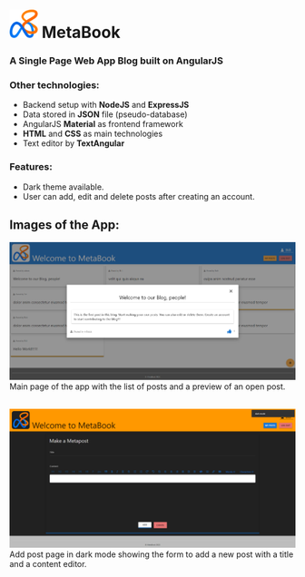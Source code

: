 # <img src="client/src/assets/images/metabook-logo2.png" alt="metabooklogo" style="width:50px;"/> MetaBook 
### A Single Page Web App Blog built on AngularJS
### Other technologies: 
* Backend setup with **NodeJS** and **ExpressJS**
* Data stored in **JSON** file (pseudo-database)
* AngularJS **Material** as frontend framework
* **HTML** and **CSS** as main technologies
* Text editor by **TextAngular**
### Features:
* Dark theme available.
* User can add, edit and delete posts after creating an account.
## Images of the App:
![](client/src/assets/images/metabookMainPage.png)
Main page of the app with the list of posts and a preview of an open post.
<br>
<br>

![](client/src/assets/images/metabookAddPostDark.png)
Add post page in dark mode showing the form to add a new post with a title and a content editor.
